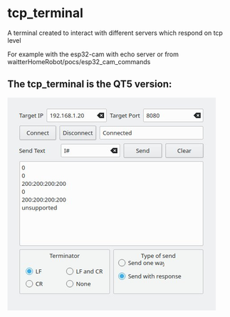 # tcp_terminal
A terminal created to interact with different servers which respond on tcp level

For example with the esp32-cam with echo server or from waitterHomeRobot/pocs/esp32_cam_commands

## The tcp_terminal is the QT5 version:

![qt version](docs/qt.jpg)
